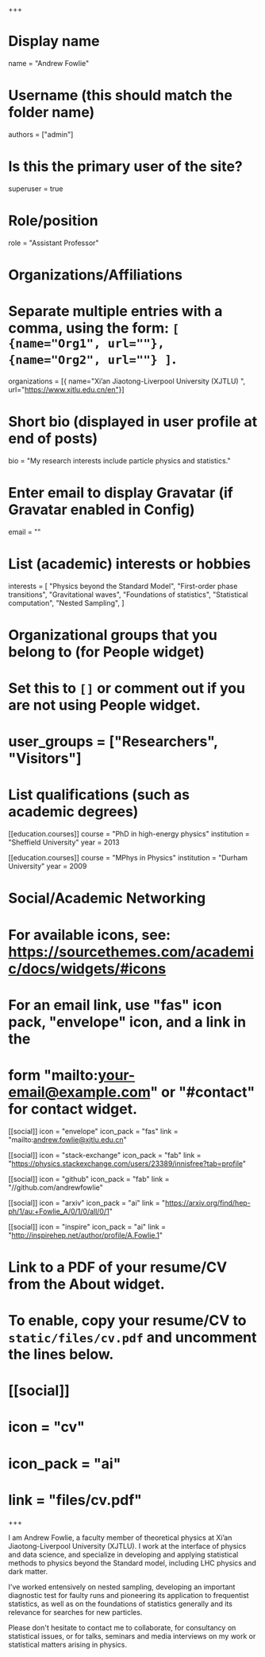 +++
# Display name
name = "Andrew Fowlie"

# Username (this should match the folder name)
authors = ["admin"]

# Is this the primary user of the site?
superuser = true

# Role/position
role = "Assistant Professor"

# Organizations/Affiliations
#   Separate multiple entries with a comma, using the form: `[ {name="Org1", url=""}, {name="Org2", url=""} ]`.
organizations = [{ name="Xi’an Jiaotong-Liverpool University (XJTLU) ", url="https://www.xjtlu.edu.cn/en"}]

# Short bio (displayed in user profile at end of posts)
bio = "My research interests include particle physics and statistics."

# Enter email to display Gravatar (if Gravatar enabled in Config)
email = ""

# List (academic) interests or hobbies
interests = [
  "Physics beyond the Standard Model",
  "First-order phase transitions",
  "Gravitational waves",
  "Foundations of statistics",
  "Statistical computation",
  "Nested Sampling",
]

# Organizational groups that you belong to (for People widget)
#   Set this to `[]` or comment out if you are not using People widget.
# user_groups = ["Researchers", "Visitors"]

# List qualifications (such as academic degrees)
[[education.courses]]
  course = "PhD in high-energy physics"
  institution = "Sheffield University"
  year = 2013

[[education.courses]]
  course = "MPhys in Physics"
  institution = "Durham University"
  year = 2009

# Social/Academic Networking
# For available icons, see: https://sourcethemes.com/academic/docs/widgets/#icons
#   For an email link, use "fas" icon pack, "envelope" icon, and a link in the
#   form "mailto:your-email@example.com" or "#contact" for contact widget.

[[social]]
  icon = "envelope"
  icon_pack = "fas"
  link = "mailto:andrew.fowlie@xjtlu.edu.cn"

[[social]]
   icon = "stack-exchange"
   icon_pack = "fab"
   link = "https://physics.stackexchange.com/users/23389/innisfree?tab=profile"

[[social]]
  icon = "github"
  icon_pack = "fab"
  link = "//github.com/andrewfowlie"

[[social]]
  icon = "arxiv"
  icon_pack = "ai"
  link = "https://arxiv.org/find/hep-ph/1/au:+Fowlie_A/0/1/0/all/0/1"

[[social]]
   icon = "inspire"
   icon_pack = "ai"
   link = "http://inspirehep.net/author/profile/A.Fowlie.1"

# Link to a PDF of your resume/CV from the About widget.
# To enable, copy your resume/CV to `static/files/cv.pdf` and uncomment the lines below.
# [[social]]
#   icon = "cv"
#   icon_pack = "ai"
#   link = "files/cv.pdf"

+++

I am Andrew Fowlie, a faculty member of theoretical physics at Xi’an Jiaotong-Liverpool University (XJTLU). I work at the interface of physics and data science, and specialize in developing and applying statistical methods to physics beyond the Standard model, including LHC physics and dark matter. 

I've worked entensively on nested sampling, developing an important diagnostic test for faulty runs and pioneering its application to frequentist statistics, as well as on the foundations of statistics generally and its relevance for searches for new particles.

Please don't hesitate to contact me to collaborate, for consultancy on statistical issues, or for talks, seminars and media interviews on my work or statistical matters arising in physics.
